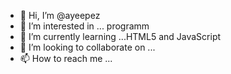 - 👋 Hi, I’m @ayeepez
- 👀 I’m interested in ... programm 
- 🌱 I’m currently learning ...HTML5 and JavaScript
- 💞️ I’m looking to collaborate on ...
- 📫 How to reach me ...

<!---
ayeepez/ayeepez is a ✨ special ✨ repository because its `README.md` (this file) appears on your GitHub profile.
You can click the Preview link to take a look at your changes.
--->

